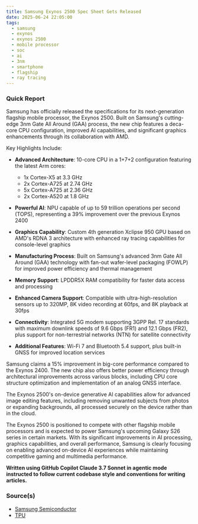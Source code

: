 ```yaml
---
title: Samsung Exynos 2500 Spec Sheet Gets Released
date: 2025-06-24 22:05:00
tags:
  - samsung
  - exynos
  - exynos 2500
  - mobile processor
  - soc
  - ai
  - 3nm
  - smartphone
  - flagship
  - ray tracing
---
```


### Quick Report

Samsung has officially released the specifications for its next-generation flagship mobile processor, the Exynos 2500. Built on Samsung\'s cutting-edge 3nm Gate All Around (GAA) process, the new chip features a deca-core CPU configuration, improved AI capabilities, and significant graphics enhancements through its collaboration with AMD.

<!-- more -->

Key Highlights Include:

- **Advanced Architecture**: 10-core CPU in a 1+7+2 configuration featuring the latest Arm cores:
  - 1x Cortex-X5 at 3.3 GHz
  - 2x Cortex-A725 at 2.74 GHz
  - 5x Cortex-A725 at 2.36 GHz
  - 2x Cortex-A520 at 1.8 GHz

- **Powerful AI**: NPU capable of up to 59 trillion operations per second (TOPS), representing a 39% improvement over the previous Exynos 2400

- **Graphics Capability**: Custom 4th generation Xclipse 950 GPU based on AMD\'s RDNA 3 architecture with enhanced ray tracing capabilities for console-level graphics

- **Manufacturing Process**: Built on Samsung\'s advanced 3nm Gate All Around (GAA) technology with fan-out wafer-level packaging (FOWLP) for improved power efficiency and thermal management

- **Memory Support**: LPDDR5X RAM compatibility for faster data access and processing

- **Enhanced Camera Support**: Compatible with ultra-high-resolution sensors up to 320MP, 8K video recording at 60fps, and 8K playback at 30fps

- **Connectivity**: Integrated 5G modem supporting 3GPP Rel. 17 standards with maximum downlink speeds of 9.6 Gbps (FR1) and 12.1 Gbps (FR2), plus support for non-terrestrial networks (NTN) for satellite connectivity

- **Additional Features**: Wi-Fi 7 and Bluetooth 5.4 support, plus built-in GNSS for improved location services

Samsung claims a 15% improvement in big-core performance compared to the Exynos 2400. The new chip also offers better power efficiency through architectural improvements across various blocks, including CPU core structure optimization and implementation of an analog GNSS interface.

The Exynos 2500\'s on-device generative AI capabilities allow for advanced image editing features, including removing unwanted subjects from photos or expanding backgrounds, all processed securely on the device rather than in the cloud.

The Exynos 2500 is positioned to compete with other flagship mobile processors and is expected to power Samsung\'s upcoming Galaxy S26 series in certain markets. With its significant improvements in AI processing, graphics capabilities, and overall performance, Samsung is clearly focusing on enabling advanced on-device AI experiences while maintaining competitive gaming and multimedia performance.

**Written using GitHub Copilot Claude 3.7 Sonnet in agentic mode instructed to follow current codebase style and conventions for writing articles.**

### Source(s)

- [Samsung Semiconductor][def]
- [TPU][def2]

[def]: https://semiconductor.samsung.com/processor/mobile-processor/exynos-2500/
[def2]: https://www.techpowerup.com/338271/samsung-exynos-2500-benchmarks-put-new-soc-close-to-qualcomm-competition-but-still-slower
